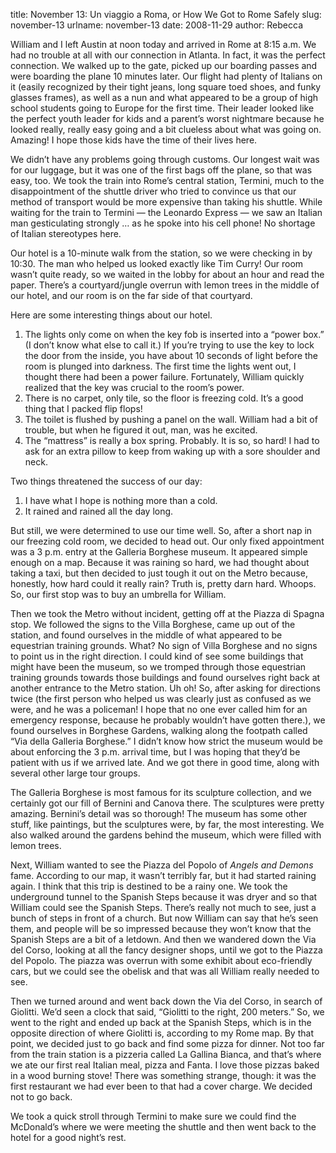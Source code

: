 title: November 13: Un viaggio a Roma, or How We Got to Rome Safely
slug: november-13
urlname: november-13
date: 2008-11-29
author: Rebecca

William and I left Austin at noon today and arrived in Rome at 8:15 a.m. We had
no trouble at all with our connection in Atlanta. In fact, it was the perfect
connection. We walked up to the gate, picked up our boarding passes and were
boarding the plane 10 minutes later. Our flight had plenty of Italians on it
(easily recognized by their tight jeans, long square toed shoes, and funky
glasses frames), as well as a nun and what appeared to be a group of high school
students going to Europe for the first time. Their leader looked like the
perfect youth leader for kids and a parent&#x02bc;s worst nightmare because he
looked really, really easy going and a bit clueless about what was going on.
Amazing! I hope those kids have the time of their lives here.

We didn&#x02bc;t have any problems going through customs. Our longest wait was
for our luggage, but it was one of the first bags off the plane, so that was
easy, too. We took the train into Rome&#x02bc;s central station, Termini, much
to the disappointment of the shuttle driver who tried to convince us that our
method of transport would be more expensive than taking his shuttle. While
waiting for the train to Termini &mdash; the Leonardo Express &mdash; we saw an
Italian man gesticulating strongly &hellip; as he spoke into his cell phone! No
shortage of Italian stereotypes here.

Our hotel is a 10-minute walk from the station, so we were checking in by 10:30.
The man who helped us looked exactly like Tim Curry! Our room wasn&#x02bc;t
quite ready, so we waited in the lobby for about an hour and read the paper.
There&#x02bc;s a courtyard/jungle overrun with lemon trees in the middle of our
hotel, and our room is on the far side of that courtyard.

Here are some interesting things about our hotel.

1. The lights only come on when the key fob is inserted into a &ldquo;power
   box.&rdquo; (I don&#x02bc;t know what else to call it.) If you&#x02bc;re
   trying to use the key to lock the door from the inside, you have about 10
   seconds of light before the room is plunged into darkness. The first time the
   lights went out, I thought there had been a power failure. Fortunately,
   William quickly realized that the key was crucial to the room&#x02bc;s power.
2. There is no carpet, only tile, so the floor is freezing cold. It&#x02bc;s a
   good thing that I packed flip flops!
3. The toilet is flushed by pushing a panel on the wall. William had a bit of
   trouble, but when he figured it out, man, was he excited.
4. The &ldquo;mattress&rdquo; is really a box spring. Probably. It is so, so
   hard! I had to ask for an extra pillow to keep from waking up with a sore
   shoulder and neck.

Two things threatened the success of our day:

1. I have what I hope is nothing more than a cold.
2. It rained and rained all the day long.

But still, we were determined to use our time well. So, after a short nap in our
freezing cold room, we decided to head out. Our only fixed appointment was a 3
p.m. entry at the Galleria Borghese museum. It appeared simple enough on a map.
Because it was raining so hard, we had thought about taking a taxi, but then
decided to just tough it out on the Metro because, honestly, how hard could it
really rain? Truth is, pretty darn hard. Whoops. So, our first stop was to buy
an umbrella for William.

Then we took the Metro without incident, getting off at the Piazza di Spagna
stop. We followed the signs to the Villa Borghese, came up out of the station,
and found ourselves in the middle of what appeared to be equestrian training
grounds. What? No sign of Villa Borghese and no signs to point us in the right
direction. I could kind of see some buildings that might have been the museum,
so we tromped through those equestrian training grounds towards those buildings
and found ourselves right back at another entrance to the Metro station. Uh oh!
So, after asking for directions twice (the first person who helped us was
clearly just as confused as we were, and he was a policeman! I hope that no one
ever called him for an emergency response, because he probably wouldn&#x02bc;t
have gotten there.), we found ourselves in Borghese Gardens, walking along the
footpath called &ldquo;Via della Galleria Borghese.&rdquo; I didn&#x02bc;t know
how strict the museum would be about enforcing the 3 p.m. arrival time, but I
was hoping that they&#x02bc;d be patient with us if we arrived late. And we got
there in good time, along with several other large tour groups.

The Galleria Borghese is most famous for its sculpture collection, and we
certainly got our fill of Bernini and Canova there. The sculptures were pretty
amazing. Bernini&#x02bc;s detail was so thorough! The museum has some other
stuff, like paintings, but the sculptures were, by far, the most interesting. We
also walked around the gardens behind the museum, which were filled with lemon
trees.

Next, William wanted to see the Piazza del Popolo of _Angels and Demons_ fame.
According to our map, it wasn&#x02bc;t terribly far, but it had started raining
again. I think that this trip is destined to be a rainy one. We took the
underground tunnel to the Spanish Steps because it was dryer and so that William
could see the Spanish Steps. There&#x02bc;s really not much to see, just a bunch
of steps in front of a church. But now William can say that he&#x02bc;s seen
them, and people will be so impressed because they won&#x02bc;t know that the
Spanish Steps are a bit of a letdown. And then we wandered down the Via del
Corso, looking at all the fancy designer shops, until we got to the Piazza del
Popolo. The piazza was overrun with some exhibit about eco-friendly cars, but we
could see the obelisk and that was all William really needed to see.

Then we turned around and went back down the Via del Corso, in search of
Giolitti. We&#x02bc;d seen a clock that said, &ldquo;Giolitti to the right, 200
meters.&rdquo; So, we went to the right and ended up back at the Spanish Steps,
which is in the opposite direction of where Giolitti is, according to my Rome
map. By that point, we decided just to go back and find some pizza for dinner.
Not too far from the train station is a pizzeria called La Gallina Bianca, and
that&#x02bc;s where we ate our first real Italian meal, pizza and Fanta. I love
those pizzas baked in a wood burning stove! There was something strange, though:
it was the first restaurant we had ever been to that had a cover charge. We
decided not to go back.

We took a quick stroll through Termini to make sure we could find the
McDonald&#x02bc;s where we were meeting the shuttle and then went back to the
hotel for a good night&#x02bc;s rest.
